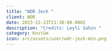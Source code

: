 ```yaml
---
title: "WDR Jeck "
client: WDR
date: 2023-12-23T21:38:00.000Z
description: "Credits: Leyli Sahin "
category: Kostüm
icon: src/assets/user/wdr-jeck-min.png
---
```

